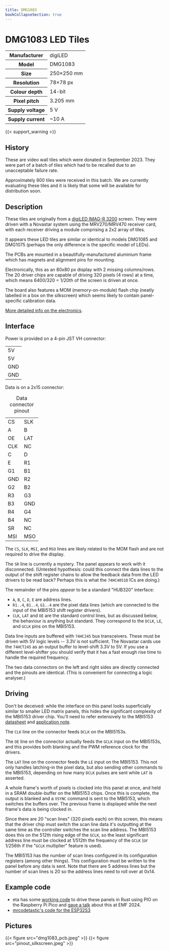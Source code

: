```yaml
---
title: DMG1083
bookCollapseSection: true
---
```

# DMG1083 LED Tiles

<table class="vertical">
<tr><th>Manufacturer</th><td>digiLED</td></tr>
<tr><th>Model</th><td>DMG1083</td></tr>
<tr><th>Size</th><td>250×250 mm</td></tr>
<tr><th>Resolution</th><td>78×78 px</td></tr>
<tr><th>Colour depth</th><td>14-bit</td></tr>
<tr><th>Pixel pitch</th><td>3.205 mm</td></tr>
<tr><th>Supply voltage</th><td>5 V</td></tr>
<tr><th>Supply current</th><td>~10 A</td></tr>
</table>

{{< support_warning >}}

## History

These are video wall tiles which were donated in September 2023. They were part of a batch of tiles
which had to be recalled due to an unacceptable failure rate.

Approximately 800 tiles were received in this batch. We are currently evaluating these tiles and it is
likely that some will be available for distribution soon.

## Description

These tiles are originally from a [digiLED IMAG-R 3200](../../../datasheets/digiLED_iMAG-R_Series.pdf) screen. They were driven with a Novastar system using the MRV270/MRV470 receiver card, with each receiver driving a module comprising a 2x2 array of tiles.

It appears these LED tiles are similar or identical to models DMG1085 and DMG1075 (perhaps the only difference is the specific model of LEDs).

The PCBs are mounted in a beautifully-manufactured aluminium frame which has magnets and alignment
pins for mounting.

Electronically, this as an 80x80 px display with 2 missing columns/rows. The 20 driver chips are capable of driving 320 pixels (4 rows) at a time, which means 6400/320 = 1/20th of the screen is driven at once.

The board also features a MOM (memory-on-module) flash chip (neatly labelled in a box on the silkscreen) which seems likely to contain panel-specific calibration data.

[More detailed info on the electronics](electronics).

## Interface

Power is provided on a 4-pin JST VH connector:

<table class="pinout">
  <tr><td class="vcc">5V</td></tr>
  <tr><td class="vcc">5V</td></tr>
  <tr><td class="gnd">GND</td></tr>
  <tr><td class="gnd">GND</td></tr>
</table>

Data is on a 2x15 connector:

<table class="pinout">
  <caption>Data connector pinout</caption>
  <tr><td class="misc">CS</td><td class="misc">SLK</td></tr>
  <tr><td class="address">A</td><td class="address">B</td></tr>
  <tr><td class="control not">OE</td><td class="control">LAT</td></tr>
  <tr><td class="control">CLK</td><td class="nc">NC</td></tr>
  <tr><td class="address">C</td><td class="address">D</td></tr>
  <tr><td class="address">E</td><td class="data">R1</td></tr>
  <tr><td class="data">G1</td><td class="data">B1</td></tr>
  <tr><td class="gnd">GND</td><td class="data">R2</td></tr>
  <tr><td class="data">G2</td><td class="data">B2</td></tr>
  <tr><td class="data">R3</td><td class="data">G3</td></tr>
  <tr><td class="data">B3</td><td class="gnd">GND</td></tr>
  <tr><td class="data">R4</td><td class="data">G4</td></tr>
  <tr><td class="data">B4</td><td class="nc">NC</td></tr>
  <tr><td class="misc">SR</td><td class="nc">NC</td></tr>
  <tr><td class="misc">MSI</td><td class="misc">MSO</td></tr>
</table>

The `CS`, `SLK`, `MSI`, and `MSO` lines are likely related to the MOM flash and are not required to drive the display.

The `SR` line is currently a mystery. The panel appears to work with it disconnected. (Untested hypothesis: could this connect the data lines to the output of the shift register chains to allow the feedback data from the LED drivers to be read back? Perhaps this is what the `74HC4051D` ICs are doing.)

The remainder of the pins _appear_ to be a standard "HUB320" interface:
* `A`, `B`, `C`, `D`, `E` are address lines.
* `R1..4`, `B1..4`, `G1..4` are the pixel data lines (which are connected to the input of the MBI5153 shift register drivers).
* `CLK`, `LAT` and `OE` are the standard control lines, but as discussed below, the behaviour is anything but standard. They correspond to the `DCLK`, `LE`, and `GCLK` pins on the MBI5153.

Data line inputs are buffered with `74HC245` bus transceivers. These must be driven with 5V logic levels -- 3.3V is not sufficient. The Novastar cards use the `74HCT245` as an output buffer to level-shift 3.3V to 5V. If you use a different level-shifter you should verify that it has a fast enough rise time to handle the required frequency.

The two data connectors on the left and right sides are directly connected and the pinouts are identical. (This is convenient for connecting a logic analyser.)

## Driving

Don't be deceived: while the interface on this panel looks superficially similar to smaller LED matrix panels, this hides the significant complexity of the MBI5153 driver chip. You'll need to refer extensively to the MBI5153 [datasheet](/datasheets/MBI5153-VA.01-EN.pdf) and [application note](/datasheets/MBI5153%20Application%20Note%20V1.02-EN.pdf).

The `CLK` line on the connector feeds `DCLK` on the MBI5153s.

The `OE` line on the connector actually feeds the `GCLK` input on the MBI5153s, and this provides both blanking and the PWM reference clock for the drivers.

The `LAT` line on the connector feeds the `LE` input on the MBI5153. This not only handles latching-in the pixel data, but also sending other commands to the MBI5153, depending on how many `DCLK` pulses are sent while `LAT` is asserted.

A whole frame's worth of pixels is clocked into this panel at once, and held in a SRAM double-buffer on the MBI5153 chips. Once this is complete, the output is blanked and a `VSYNC` command is sent to the MBI5153, which switches the buffers over. The previous frame is displayed while the next frame's data is being clocked in.

Since there are 20 "scan lines" (320 pixels each) on this screen, this means that the driver chip must switch the scan line data it's outputting at the same time as the controller switches the scan line address. The MBI5153 does this on the 512th rising edge of the `GCLK`, so the least significant address line must be clocked at 1/512th the frequency of the `GCLK` (or 1/256th if the "`GCLK` multiplier" feature is used).

The MBI5153 has the number of scan lines configured in its configuration registers (among other things). This configuration must be written to the panel before any data is sent. Note that there are 5 address lines but the number of scan lines is 20 so the address lines need to roll over at 0x14.

## Example code

* eta has some [working code](https://git.eta.st/eta/led-panel-zone) to drive these panels in Rust using PIO on the Raspberry Pi Pico and [gave a talk](https://media.ccc.de/v/emf2024-199-driving-fancy-led-panels-with-commodity-hardware) about this at EMF 2024.
* [mrcodetastic's code for the ESP32S3](https://github.com/mrfaptastic/ESP32S3-MBI5153-DMG1075-DMA)


## Pictures

{{< figure src="dmg1083_pcb.jpeg" >}}
{{< figure src="pinout_silkscreen.jpeg" >}}
